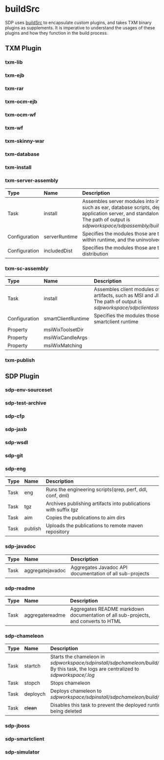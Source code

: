 # buildSrc

SDP uses
[buildSrc](https://docs.gradle.org/current/userguide/organizing_gradle_projects.html#sec:build_sources)
to encapsulate custom plugins, and takes TXM binary plugins as
supplements. It is imperative to understand the usages of these plugins
and how they function in the build process.

## TXM Plugin

### txm-lib
### txm-ejb
### txm-rar
### txm-ocm-ejb
### txm-ocm-wf
### txm-wf
### txm-skinny-war

### txm-database
### txm-install
### txm-server-assembly

| Type          | Name          | Description                                                                                                                                                                                                                                |
|:--------------|:--------------|:-------------------------------------------------------------------------------------------------------------------------------------------------------------------------------------------------------------------------------------------|
| Task          | install       | Assembles server modules into installation artifacts, such as ear, database scripts, deploy scripts of application server, and standalone applications etc. <br>The path of output is *sdpworkspace/sdpassembly/build/install/sdpassembly* |
| Configuration | serverRuntime | Specifies the modules those are to be assembled within runtime, and the uninvolved depending modules                                                                                                                                       |
| Configuration | includedDist  | Specifies the modules those are to be dropped into the distribution                                                                                                                                                                        |

### txm-sc-assembly

| Type          | Name               | Description                                                                                                                                                                                     |
|:--------------|:-------------------|:------------------------------------------------------------------------------------------------------------------------------------------------------------------------------------------------|
| Task          | install            | Assembles client modules of SDP and TXM into installation artifacts, such as MSI and JInstall. <br>The path of output is  *sdpworkspace/sdpclientassembly/build/install/sdpclientassembly* |
| Configuration | smartClientRuntime | Specifies the modules those are to be assembled within smartclient runtime                                                                                                                      |
| Property      | msiWixToolsetDir   |                                                                                                                                                                                                 |
| Property      | msiWixCandleArgs   |                                                                                                                                                                                                 |
| Property      | msiWixMatching     |                                                                                                                                                                                                 |

### txm-publish

## SDP Plugin

### sdp-env-sourceset
### sdp-test-archive
### sdp-cfp
### sdp-jaxb
### sdp-wsdl

### sdp-git
### sdp-eng

| Type | Name    | Description                                                       |
|:-----|:--------|:------------------------------------------------------------------|
| Task | eng     | Runs the engineering scripts(qrep, perf, ddl, conf, dml)          |
| Task | tgz     | Archives publishing artifacts into publications with suffix *tgz* |
| Task | aim     | Copies the publications to aim dirs                               |
| Task | publish | Uploads the publications to remote maven repository               |

### sdp-javadoc

| Type | Name             | Description                                              |
|:-----|:-----------------|:---------------------------------------------------------|
| Task | aggregatejavadoc | Aggregates Javadoc API documentation of all sub-projects |

### sdp-readme

| Type | Name             | Description                                                                        |
|:-----|:-----------------|:-----------------------------------------------------------------------------------|
| Task | aggregatereadme  | Aggregates README markdown documentation of all sub-projects, and converts to HTML |

### sdp-chameleon

| Type | Name      | Description                                                                                                                                    |
|:-----|:----------|:-----------------------------------------------------------------------------------------------------------------------------------------------|
| Task | startch   | Starts the chameleon in *sdpworkspace/sdpinstall/sdpchameleon/build/runtime* <br>By this task, the logs are centralized to *sdpworkspace/.log* |
| Task | stopch    | Stops chameleon                                                                                                                                |
| Task | deploych  | Deploys chameleon to *sdpworkspace/sdpinstall/sdpchameleon/build/runtime*                                                                      |
| Task | ~~clean~~ | Disables this task to prevent the deployed runtime being deleted                                                                               |

### sdp-jboss
### sdp-smartclient
### sdp-simulator